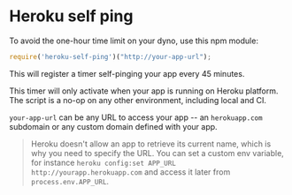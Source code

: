 Heroku self ping
================

To avoid the one-hour time limit on your dyno, use this npm module:

```js
require('heroku-self-ping')("http://your-app-url");
```

This will register a timer self-pinging your app every 45 minutes.

This timer will only activate when your app is running on Heroku platform. The script is a no-op on any other environment, including local and CI.

`your-app-url` can be any URL to access your app -- an `herokuapp.com` subdomain or any custom domain defined with your app.

> Heroku doesn't allow an app to retrieve its current name, which is why you need to specify the URL.
> You can set a custom env variable, for instance `heroku config:set APP_URL http://yourapp.herokuapp.com` and access it later from `process.env.APP_URL`.
